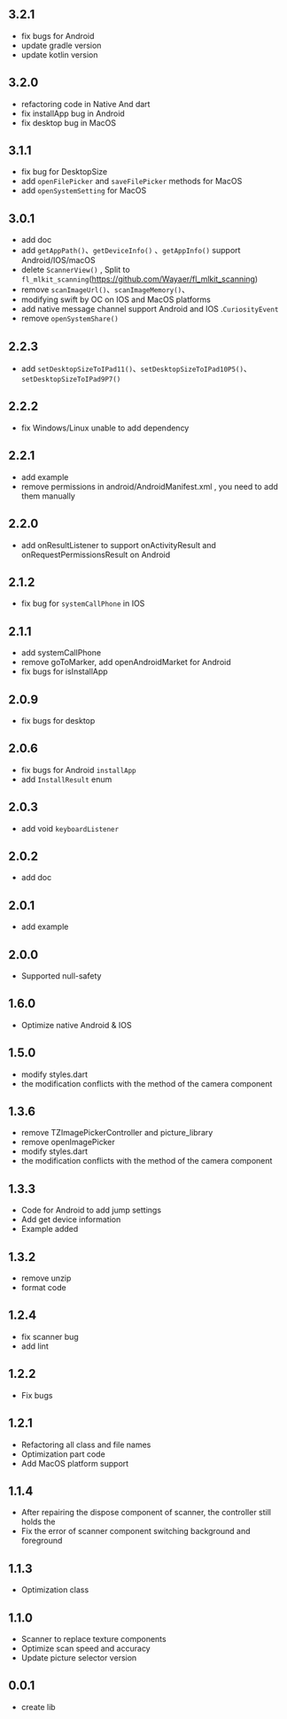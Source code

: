 ## 3.2.1
 * fix bugs for Android
 * update gradle version
 * update kotlin version
## 3.2.0
 * refactoring code in Native And dart
 * fix installApp bug in Android
 * fix desktop bug in MacOS
## 3.1.1
 * fix bug for DesktopSize
 * add `openFilePicker` and `saveFilePicker` methods for MacOS
 * add `openSystemSetting` for MacOS
## 3.0.1
 * add doc
 * add `getAppPath()`、`getDeviceInfo()` 、`getAppInfo()`  support Android/IOS/macOS
 * delete `ScannerView()` , Split to `fl_mlkit_scanning`(https://github.com/Wayaer/fl_mlkit_scanning)
 * remove `scanImageUrl()`、`scanImageMemory()`、
 * modifying swift by OC on IOS and MacOS platforms
 * add native message channel support Android and IOS .`CuriosityEvent`
 * remove `openSystemShare()`
## 2.2.3
 * add `setDesktopSizeToIPad11()`、`setDesktopSizeToIPad10P5()`、`setDesktopSizeToIPad9P7()`
## 2.2.2
 * fix Windows/Linux unable to add dependency
## 2.2.1
 * add example
 * remove permissions in android/AndroidManifest.xml , you need to add them manually
## 2.2.0
 * add onResultListener to support onActivityResult and onRequestPermissionsResult on Android
## 2.1.2
 * fix bug for `systemCallPhone` in IOS
## 2.1.1
 * add systemCallPhone 
 * remove goToMarker, add openAndroidMarket for Android
 * fix bugs for isInstallApp
## 2.0.9
 * fix bugs for desktop
## 2.0.6
 * fix bugs for Android `installApp`
 * add `InstallResult` enum
## 2.0.3
 * add void `keyboardListener`
## 2.0.2
 * add doc
## 2.0.1
 * add example
## 2.0.0
 * Supported null-safety
## 1.6.0
 * Optimize native Android & IOS
## 1.5.0
 * modify styles.dart
 * the modification conflicts with the method of the camera component
## 1.3.6
 * remove TZImagePickerController and picture_library
 * remove openImagePicker
 * modify styles.dart
 * the modification conflicts with the method of the camera component
## 1.3.3
 * Code for Android to add jump settings
 * Add get device information
 * Example added
## 1.3.2
 * remove unzip
 * format code
## 1.2.4
 * fix scanner bug
 * add lint
## 1.2.2
 * Fix bugs
## 1.2.1
 * Refactoring all class and file names
 * Optimization part code
 * Add MacOS platform support
## 1.1.4
 * After repairing the dispose component of scanner, the controller still holds the
 * Fix the error of scanner component switching background and foreground
## 1.1.3
 * Optimization class
## 1.1.0
 * Scanner to replace texture components
 * Optimize scan speed and accuracy
 * Update picture selector version
## 0.0.1
 *  create lib